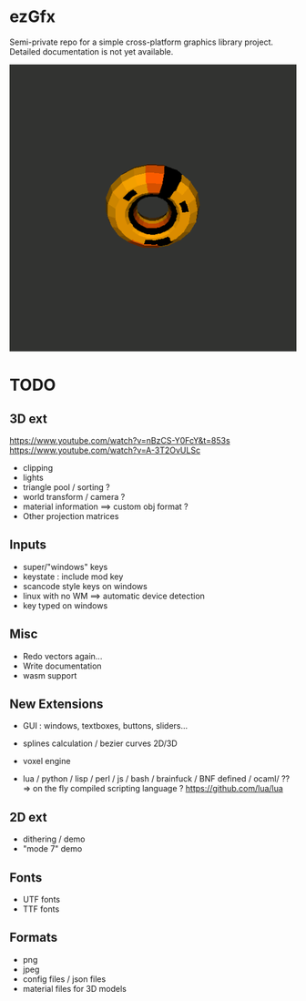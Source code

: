 ezGfx
=====


Semi-private repo for a simple cross-platform graphics library project.
Detailed documentation is not yet available. 

<p align="center">
<img src="./demotex.gif"/>
</p>


TODO
====

## 3D ext

https://www.youtube.com/watch?v=nBzCS-Y0FcY&t=853s
https://www.youtube.com/watch?v=A-3T2OvULSc

* clipping
* lights
* triangle pool / sorting ?
* world transform / camera ?
* material information ==> custom obj format ?
* Other projection matrices



## Inputs

* super/"windows" keys
* keystate : include mod key
* scancode style keys on windows
* linux with no WM ==> automatic device detection
* key typed on windows


## Misc 

* Redo vectors again...
* Write documentation
* wasm support



## New Extensions

* GUI : windows, textboxes, buttons, sliders...
* splines calculation / bezier curves 2D/3D
* voxel engine

* lua / python / lisp / perl / js / bash / brainfuck / BNF defined / ocaml/ ??
	=> on the fly compiled scripting language ?
	https://github.com/lua/lua





## 2D ext

* dithering / demo
* "mode 7" demo


## Fonts
* UTF fonts
* TTF fonts


## Formats
* png
* jpeg
* config files / json files
* material files for 3D models
